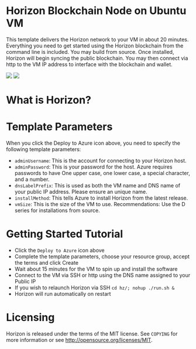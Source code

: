 # Horizon Blockchain Node on Ubuntu VM

This template delivers the Horizon network to your VM in about 20 minutes.  Everything you need to get started using the Horizon blockchain from the command line is included. 
You may build from source.  Once installed, Horizon will begin syncing the public blockchain. 
You may then connect via http to the VM IP address to interface with the blockchain and wallet.

<a href="https://portal.azure.com/#create/Microsoft.Template/uri/https%3A%2F%2Fraw.githubusercontent.com%2FAzure%2Fazure-quickstart-templates%2Fmaster%2Fhorizon-blockchain-ubuntu%2Fazuredeploy.json" target="_blank"><img src="http://azuredeploy.net/deploybutton.png"/></a>
<a href="http://armviz.io/#/?load=https%3A%2F%2Fraw.githubusercontent.com%2FAzure%2Fazure-quickstart-templates%2Fmaster%2Fhorizon-blockchain-ubuntu%2Fazuredeploy.json" target="_blank"><img src="http://armviz.io/visualizebutton.png"/></a>

# What is Horizon?


# Template Parameters

When you click the Deploy to Azure icon above, you need to specify the following template parameters:

* `adminUsername`: This is the account for connecting to your Horizon host.
* `adminPassword`: This is your password for the host.  Azure requires passwords to have One upper case, one lower case, a special character, and a number.
* `dnsLabelPrefix`: This is used as both the VM name and DNS name of your public IP address.  Please ensure an unique name.
* `installMethod`: This tells Azure to install Horizon from the latest release.
* `vmSize`: This is the size of the VM to use.  Recommendations: Use the D series for installations from source.

# Getting Started Tutorial

* Click the `Deploy to Azure` icon above
* Complete the template parameters, choose your resource group, accept the terms and click Create
* Wait about 15 minutes for the VM to spin up and install the software
* Connect to the VM via SSH or http using the DNS name assigned to your Public IP
* If you wish to relaunch Horizon via SSH `cd hz/; nohup ./run.sh &`
* Horizon will run automatically on restart

# Licensing

Horizon is released under the terms of the MIT license. See `COPYING` for more information or see http://opensource.org/licenses/MIT.
